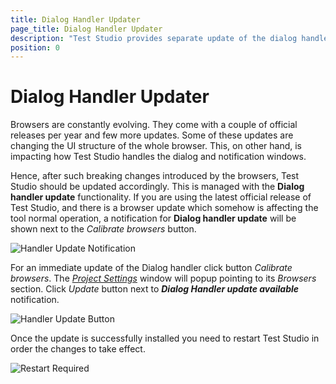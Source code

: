 ```yaml
---
title: Dialog Handler Updater
page_title: Dialog Handler Updater
description: "Test Studio provides separate update of the dialog handlers definitions. Latest browser versions support."
position: 0
---
```

# Dialog Handler Updater

Browsers are constantly evolving. They come with a couple of official releases per year and few more updates. Some of these updates are changing the UI structure of the whole browser. This, on other hand, is impacting how Test Studio handles the dialog and notification windows.

Hence, after such breaking changes introduced by the browsers, Test Studio should be updated accordingly. This is managed with the __Dialog handler update__ functionality. If you are using the latest official release of Test Studio, and there is a browser update which somehow is affecting the tool normal operation, a notification for __Dialog handler update__ will  be shown next to the _Calibrate browsers_ button.

![Handler Update Notification][1]

For an immediate update of the Dialog handler click button _Calibrate browsers_. The <a href="/features/project-settings/overview" target="_blank">_Project Settings_</a> window will popup pointing to its _Browsers_ section. Click _Update_ button next to ___Dialog Handler update available___ notification.

![Handler Update Button][2]

Once the update is successfully installed you need to restart Test Studio in order the changes to take effect.

![Restart Required][3]

[1]: /img/features/dialogs-and-popups/dialog-handler-updater/fig1.png
[2]: /img/features/dialogs-and-popups/dialog-handler-updater/fig2.png
[3]: /img/features/dialogs-and-popups/dialog-handler-updater/fig3.png